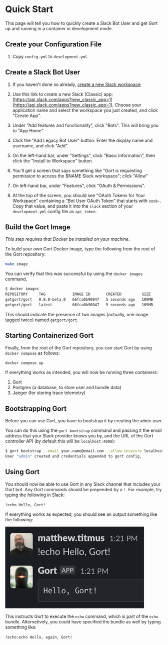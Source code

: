# Quick Start

This page will tell you how to quickly create a Slack Bot User and get Gort up and running in a container in development mode.

## Create your Configuration File

1. Copy `config.yml` to `development.yml`.

## Create a Slack Bot User

1. If you haven't done so already, [create a new Slack workspace](https://slack.com/help/articles/206845317-Create-a-Slack-workspace).

1. Use this link to create a new Slack (Classic) app: [https://api.slack.com/apps?new_classic_app=1](https://api.slack.com/apps?new_classic_app=1). Choose your application name and select the workspace you just created, and click "Create App".

1. Under "Add features and functionality", click "Bots". This will bring you to "App Home".

1. Click the "Add Legacy Bot User" button. Enter the display name and username, and click "Add".

1. On the left-hand bar, under "Settings", click "Basic Information", then click the "Install to Workspace" button.

1. You'll get a screen that says something like "Gort is requesting permission to access the $NAME Slack workspace"; click "Allow"

1. On left-hand bar, under "Features", click "OAuth & Permissions".

1. At the top of the screen, you should see "OAuth Tokens for Your Workspace" containing a "Bot User OAuth Token" that starts with `xoxb-`. Copy that value, and paste it into the `slack` section of your `development.yml` config file as `api_token`.

## Build the Gort Image

_This step requires that Docker be installed on your machine._

To build your own Gort Docker image, type the following from the root of the Gort repository:

```bash
make image
```

You can verify that this was successful by using the `docker images` command,

```bash
$ docker images
REPOSITORY     TAG            IMAGE ID       CREATED         SIZE
getgort/gort   0.8.0-beta.0   66fca0b90847   5 seconds ago   109MB
getgort/gort   latest         66fca0b90847   5 seconds ago   109MB
```

This should indicate the presence of two images (actually, one image tagged twice) named `getgort/gort`.

## Starting Containerized Gort

Finally, from the root of the Gort repository, you can start Gort by using `docker compose` as follows:

```bash
docker compose up
```

If everything works as intended, you will now be running three containers: 

1. Gort
2. Postgres (a database, to store user and bundle data)
3. Jaeger (for storing trace telemetry)

## Bootstrapping Gort

Before you can use Gort, you have to bootstrap it by creating the `admin` user.

You can do this using the `gort bootstrap` command and passing it the email address that your Slack provider knows you by, and the URL of the Gort controller API (by default this will be `localhost:4000`):

```bash
$ gort bootstrap --email your.name@email.com --allow-insecure localhost:4000
User "admin" created and credentials appended to gort config.
```

## Using Gort

You should now be able to use Gort in any Slack channel that includes your Gort bot. Any Gort commands should be prepended by a `!`. For example, try typing the following in Slack:

`!echo Hello, Gort!`

If everything works as expected, you should see an output something like the following:

![Hello, Gort!](images/hello-gort.png "Hello, Gort!")

This instructs Gort to execute the `echo` command, which is part of the `echo` bundle. Alternatively, you could have specified the bundle as well by typing something like:

`!echo:echo Hello, again, Gort!`


